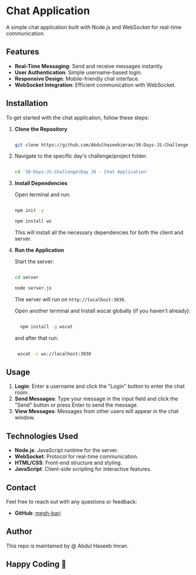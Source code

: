 # Chat Application

A simple chat application built with Node.js and WebSocket for real-time communication.

## Features

- **Real-Time Messaging**: Send and receive messages instantly.
- **User Authentication**: Simple username-based login.
- **Responsive Design**: Mobile-friendly chat interface.
- **WebSocket Integration**: Efficient communication with WebSocket.

## Installation

To get started with the chat application, follow these steps:

1. **Clone the Repository**

   ```bash

   git clone https://github.com/Abdulhaseebimran/30-Days-JS-Challenge

   ```

2. Navigate to the specific day's challenge/project folder.

   ```bash

   cd '30-Days-JS-Challenge\Day 26 - Chat Application'

   ```

3. **Install Dependencies**

   Open terminal and run:

   ```bash

   npm init -y

   npm install ws

   ```

   This will install all the necessary dependencies for both the client and server.

4. **Run the Application**

   Start the server:

   ```bash

   cd server

   node server.js

   ```

   The server will run on `http://localhost:3030`.

   Open another terminal and Install wscat globally (if you haven't already):

   ```bash

     npm install -g wscat

   ```

   and after that run:

   ```bash

    wscat -c ws://localhost:3030

   ```

## Usage

1. **Login**: Enter a username and click the "Login" button to enter the chat room.
2. **Send Messages**: Type your message in the input field and click the "Send" button or press Enter to send the message.
3. **View Messages**: Messages from other users will appear in the chat window.

## Technologies Used

- **Node.js**: JavaScript runtime for the server.
- **WebSocket**: Protocol for real-time communication.
- **HTML/CSS**: Front-end structure and styling.
- **JavaScript**: Client-side scripting for interactive features.

## Contact

Feel free to reach out with any questions or feedback:

- **GitHub**: [megh-bari](https://github.com/Abdulhaseebimran)

## Author

This repo is maintained by @ Abdul Haseeb Imran.

## Happy Coding 🎈
